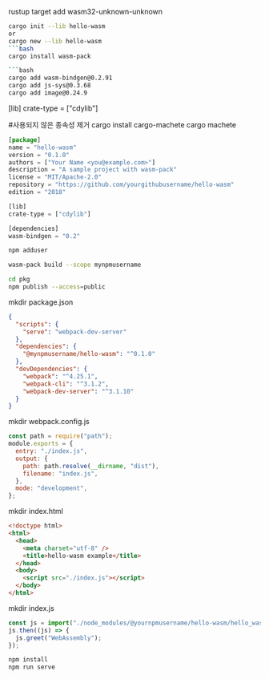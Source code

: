 rustup target add wasm32-unknown-unknown
```bash
cargo init --lib hello-wasm
or
cargo new --lib hello-wasm
```bash
cargo install wasm-pack

```bash
cargo add wasm-bindgen@0.2.91
cargo add js-sys@0.3.68
cargo add image@0.24.9
```

[lib]
crate-type = ["cdylib"]

#사용되지 않은 종속성 제거
cargo install cargo-machete
cargo machete

```js
[package]
name = "hello-wasm"
version = "0.1.0"
authors = ["Your Name <you@example.com>"]
description = "A sample project with wasm-pack"
license = "MIT/Apache-2.0"
repository = "https://github.com/yourgithubusername/hello-wasm"
edition = "2018"

[lib]
crate-type = ["cdylib"]

[dependencies]
wasm-bindgen = "0.2"
```
```bash
npm adduser

wasm-pack build --scope mynpmusername

cd pkg
npm publish --access=public
```

mkdir package.json
```json
{
  "scripts": {
    "serve": "webpack-dev-server"
  },
  "dependencies": {
    "@mynpmusername/hello-wasm": "^0.1.0"
  },
  "devDependencies": {
    "webpack": "^4.25.1",
    "webpack-cli": "^3.1.2",
    "webpack-dev-server": "^3.1.10"
  }
}
```

mkdir webpack.config.js
```js
const path = require("path");
module.exports = {
  entry: "./index.js",
  output: {
    path: path.resolve(__dirname, "dist"),
    filename: "index.js",
  },
  mode: "development",
};
```

mkdir index.html
```html
<!doctype html>
<html>
  <head>
    <meta charset="utf-8" />
    <title>hello-wasm example</title>
  </head>
  <body>
    <script src="./index.js"></script>
  </body>
</html>
```

mkdir index.js
```js
const js = import("./node_modules/@yournpmusername/hello-wasm/hello_wasm.js");
js.then((js) => {
  js.greet("WebAssembly");
});
```


```bash
npm install
npm run serve
```